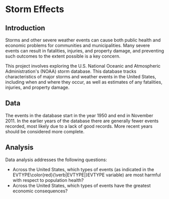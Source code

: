 # Storm Effects

## Introduction

Storms and other severe weather events can cause both public health and economic problems for communities and municipalities. Many severe events can result in fatalities, injuries, and property damage, and preventing such outcomes to the extent possible is a key concern.

This project involves exploring the U.S. National Oceanic and Atmospheric Administration's (NOAA) storm database. This database tracks characteristics of major storms and weather events in the United States, including when and where they occur, as well as estimates of any fatalities, injuries, and property damage.

## Data

The events in the database start in the year 1950 and end in November 2011. In the earlier years of the database there are generally fewer events recorded, most likely due to a lack of good records. More recent years should be considered more complete.

## Analysis

Data analysis addresses the following questions:

- Across the United States, which types of events (as indicated in the EVTYPE\color{red}{\verb|EVTYPE|}EVTYPE variable) are most harmful with respect to population health?
- Across the United States, which types of events have the greatest economic consequences?
